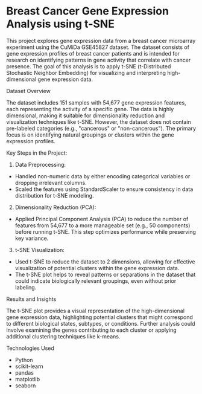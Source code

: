 # Breast Cancer Gene Expression Analysis using t-SNE

This project explores gene expression data from a breast cancer microarray experiment using the CuMiDa GSE45827 dataset. The dataset consists of gene expression profiles of breast cancer patients and is intended for research on identifying patterns in gene activity that correlate with cancer presence. The goal of this analysis is to apply t-SNE (t-Distributed Stochastic Neighbor Embedding) for visualizing and interpreting high-dimensional gene expression data.

Dataset Overview

The dataset includes 151 samples with 54,677 gene expression features, each representing the activity of a specific gene. The data is highly dimensional, making it suitable for dimensionality reduction and visualization techniques like t-SNE. However, the dataset does not contain pre-labeled categories (e.g., "cancerous" or "non-cancerous"). The primary focus is on identifying natural groupings or clusters within the gene expression profiles.

Key Steps in the Project:

1. Data Preprocessing:

* Handled non-numeric data by either encoding categorical variables or dropping irrelevant columns.
* Scaled the features using StandardScaler to ensure consistency in data distribution for t-SNE modeling.

2. Dimensionality Reduction (PCA):

* Applied Principal Component Analysis (PCA) to reduce the number of features from 54,677 to a more manageable set (e.g., 50 components) before running t-SNE. This step optimizes performance while preserving key variance.

3. t-SNE Visualization:

* Used t-SNE to reduce the dataset to 2 dimensions, allowing for effective visualization of potential clusters within the gene expression data.
* The t-SNE plot helps to reveal patterns or separations in the dataset that could indicate biologically relevant groupings, even without prior labeling.

Results and Insights

The t-SNE plot provides a visual representation of the high-dimensional gene expression data, highlighting potential clusters that might correspond to different biological states, subtypes, or conditions. Further analysis could involve examining the genes contributing to each cluster or applying additional clustering techniques like k-means.

Technologies Used
* Python
* scikit-learn
* pandas
* matplotlib
* seaborn
